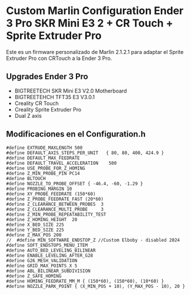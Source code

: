 # Custom Marlin Configuration Ender 3 Pro SKR Mini E3 2 + CR Touch + Sprite Extruder Pro
Este es un firmware personalizado de Marlin 2.1.2.1 para adaptar el Sprite Extruder Pro con CRTouch a la Ender 3 Pro.
## Upgrades Ender 3 Pro
* BIGTREETECH SKR Mini E3 V2.0 Motherboard
* BIGTREETEHCH TFT35 E3 V3.0.1
* Creality CR Touch
* Creality Sprite Extruder Pro
* Dual Z axis

## Modificaciones en el Configuration.h
~~~
#define EXTRUDE_MAXLENGTH 500 
#define DEFAULT_AXIS_STEPS_PER_UNIT   { 80, 80, 400, 424.9 }
#define DEFAULT_MAX_FEEDRATE   
#define DEFAULT_TRAVEL_ACCELERATION    500
#define USE_PROBE_FOR_Z_HOMING
#define Z_MIN_PROBE_PIN PC14
#define BLTOUCH
#define NOZZLE_TO_PROBE_OFFSET { -46.4, -60, -1.29 }
#define PROBING_MARGIN 10 
#define XY_PROBE_FEEDRATE (150*60)
#define Z_PROBE_FEEDRATE_FAST (20*60)
#define Z_CLEARANCE_BETWEEN_PROBES  3 
#define Z_CLEARANCE_MULTI_PROBE     3 
#define Z_MIN_PROBE_REPEATABILITY_TEST
#define Z_HOMING_HEIGHT  20 
#define X_BED_SIZE 225 
#define Y_BED_SIZE 225 
#define Z_MAX_POS 200 
//  #define MIN_SOFTWARE_ENDSTOP_Z //Custom Elboby - disabled 2024
#define SOFT_ENDSTOPS_MENU_ITEM  
#define AUTO_BED_LEVELING_BILINEAR
#define ENABLE_LEVELING_AFTER_G28
#define G26_MESH_VALIDATION
#define GRID_MAX_POINTS_X 5
#define ABL_BILINEAR_SUBDIVISION
#define Z_SAFE_HOMING
#define HOMING_FEEDRATE_MM_M { (150*60), (150*60), (10*60) }
#define NOZZLE_PARK_POINT { (X_MIN_POS + 10), (Y_MAX_POS - 10), 20 }
~~~
